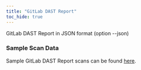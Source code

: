 ```yaml
---
title: "GitLab DAST Report"
toc_hide: true
---
```

GitLab DAST Report in JSON format (option --json)

### Sample Scan Data
Sample GitLab DAST Report scans can be found [here](https://github.com/DefectDojo/django-DefectDojo/tree/master/unittests/scans/gitlab_dast).